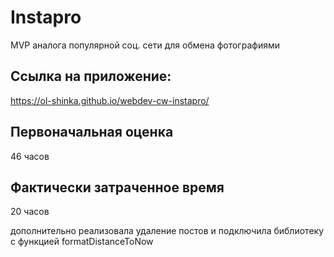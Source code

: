 # Instapro

MVP аналога популярной соц. сети для обмена фотографиями

## Ссылка на приложение:

https://ol-shinka.github.io/webdev-cw-instapro/

## Первоначальная оценка

46 часов

## Фактически затраченное время

20 часов

дополнительно реализовала удаление постов и подключила библиотеку с функцией formatDistanceToNow
